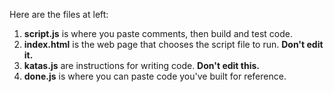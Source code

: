 Here are the files at left: 

1. **script.js** is where you paste comments, then build and test code.
2. **index.html** is the web page that chooses the script file to run. **Don't edit it.**
3. **katas.js** are instructions for writing code. **Don't edit this.**
4. **done.js** is where you can paste code you've built for reference.
